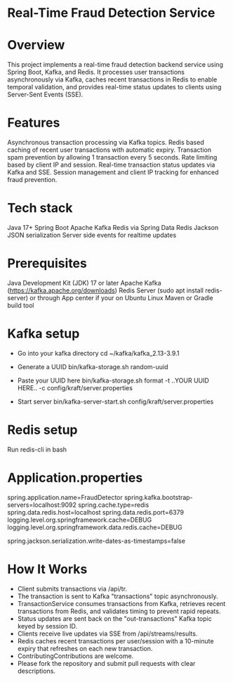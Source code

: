 # Real-Time Fraud Detection Service

# Overview
This project implements a real-time fraud detection backend service using Spring Boot, Kafka, and Redis. It processes user transactions asynchronously via Kafka, caches recent transactions in Redis to enable temporal validation, and provides real-time status updates to clients using Server-Sent Events (SSE).

# Features

Asynchronous transaction processing via Kafka topics.
Redis based caching of recent user transactions with automatic expiry.
Transaction spam prevention by allowing 1 transaction every 5 seconds.
Rate limiting based by client IP and session.
Real-time transaction status updates via Kafka and SSE.
Session management and client IP tracking for enhanced fraud prevention.

# Tech stack
Java 17+ 
Spring Boot
Apache Kafka
Redis via Spring Data Redis
Jackson JSON serialization
Server side events for realtime updates

# Prerequisites
Java Development Kit (JDK) 17 or later
Apache Kafka (https://kafka.apache.org/downloads)
Redis Server (sudo apt install redis-server) or through App center if your on Ubuntu Linux
Maven or Gradle build tool

# Kafka setup

- Go into your kafka directory
cd ~/kafka/kafka_2.13-3.9.1
- Generate a UUID
bin/kafka-storage.sh random-uuid

- Paste your UUID here
bin/kafka-storage.sh format -t ..YOUR UUID HERE.. -c config/kraft/server.properties

- Start server
bin/kafka-server-start.sh config/kraft/server.properties

# Redis setup

Run redis-cli in bash

# Application.properties

spring.application.name=FraudDetector
spring.kafka.bootstrap-servers=localhost:9092
spring.cache.type=redis
spring.data.redis.host=localhost
spring.data.redis.port=6379
logging.level.org.springframework.cache=DEBUG
logging.level.org.springframework.data.redis.cache=DEBUG

spring.jackson.serialization.write-dates-as-timestamps=false

# How It Works
- Client submits transactions via /api/tr.
- The transaction is sent to Kafka "transactions" topic asynchronously.
- TransactionService consumes transactions from Kafka, retrieves recent transactions from Redis, and validates timing to prevent rapid repeats.
- Status updates are sent back on the "out-transactions" Kafka topic keyed by session ID.
- Clients receive live updates via SSE from /api/streams/results.
- Redis caches recent transactions per user/session with a 10-minute expiry that refreshes on each new transaction.
- ContributingContributions are welcome.
- Please fork the repository and submit pull requests with clear descriptions.

